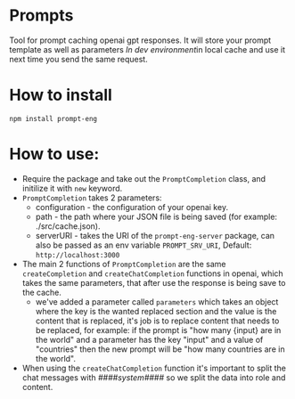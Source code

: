 # Prompts

Tool for prompt caching openai gpt responses. It will store your prompt template as well as parameters *In dev environment*in local cache and use it next time you send the same request.

# How to install

`npm install prompt-eng`

# How to use:

- Require the package and take out the `PromptCompletion` class, and initilize it with `new` keyword.
- `PromptCompletion` takes 2 parameters:
  - configuration - the configuration of your openai key.
  - path - the path where your JSON file is being saved (for example: ./src/cache.json).
  - serverURI - takes the URI of the `prompt-eng-server` package, can also be passed as an env variable `PROMPT_SRV_URI`, Default: `http://localhost:3000`
- The main 2 functions of `PromptCompletion` are the same `createCompletion` and `createChatCompletion` functions in openai, which takes the same parameters, that after use the response is being save to the cache.
  - we've added a parameter called `parameters` which takes an object where the key is the wanted replaced section and the value is the content that is replaced, it's job is to replace content that needs to be replaced, for example: if the prompt is "how many {input} are in the world" and a parameter has the key "input" and a value of "countries" then the new prompt will be "how many countries are in the world".
- When using the `createChatCompletion` function it's important to split the chat messages with _####system####_ so we split the data into role and content.
